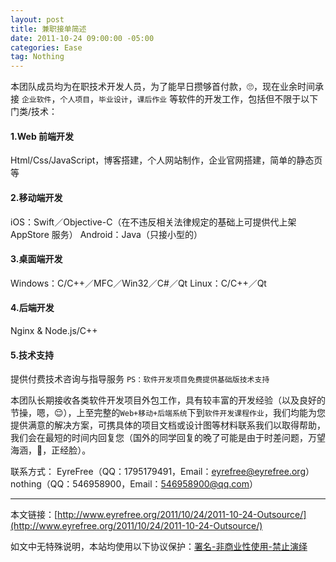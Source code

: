 ```yaml
---
layout: post
title: 兼职接单简述
date: 2011-10-24 09:00:00 -05:00
categories: Ease
tag: Nothing
---
```


本团队成员均为在职技术开发人员，为了能早日攒够首付款，🙄，现在业余时间承接 `企业软件`，`个人项目`，`毕业设计`，`课后作业` 等软件的开发工作，包括但不限于以下门类/技术：

#### 1.Web 前端开发
Html/Css/JavaScript，博客搭建，个人网站制作，企业官网搭建，简单的静态页等

#### 2.移动端开发
iOS：Swift／Objective-C（在不违反相关法律规定的基础上可提供代上架 AppStore 服务）
Android：Java（只接小型的）

#### 3.桌面端开发
Windows：C/C++／MFC／Win32／C#／Qt
Linux：C/C++／Qt

#### 4.后端开发
Nginx & Node.js/C++

#### 5.技术支持
提供付费技术咨询与指导服务
`PS：软件开发项目免费提供基础版技术支持`

本团队长期接收各类软件开发项目外包工作，具有较丰富的开发经验（以及良好的节操，嗯，😌），上至完整的`Web+移动+后端系统`下到`软件开发课程作业`，我们均能为您提供满意的解决方案，可携具体的项目文档或设计图等材料联系我们以取得帮助，我们会在最短的时间内回复您（国外的同学回复的晚了可能是由于时差问题，万望海涵，🙂，正经脸）。

联系方式：
EyreFree（QQ：1795179491，Email：[eyrefree@eyrefree.org](mailto:eyrefree@eyrefree.org)）
nothing（QQ：546958900，Email：[546958900@qq.com](mailto:546958900@qq.com)）

---
本文链接：[http://www.eyrefree.org/2011/10/24/2011-10-24-Outsource/](http://www.eyrefree.org/2011/10/24/2011-10-24-Outsource/)

如文中无特殊说明，本站均使用以下协议保护：[署名-非商业性使用-禁止演绎](http://creativecommons.org/licenses/by-nc-nd/3.0/cn/)
